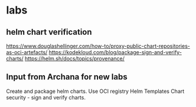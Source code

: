# labs

## helm chart verification

https://www.douglashellinger.com/how-to/proxy-public-chart-repositories-as-oci-artefacts/
https://kodekloud.com/blog/package-sign-and-verify-charts/
https://helm.sh/docs/topics/provenance/

## Input from Archana for new labs

Create and package helm charts. Use OCI registry
Helm Templates
Chart security - sign and verify charts.
